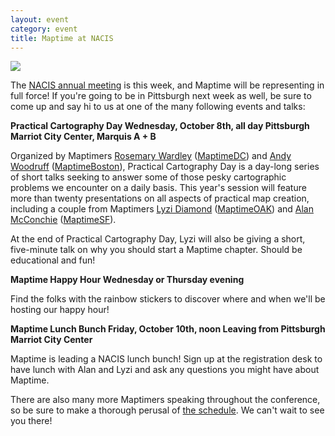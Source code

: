 ```yaml
---
layout: event
category: event
title: Maptime at NACIS
---
```


<a href="http://www.maptime.io/wp-content/uploads/2014/10/Screen-Shot-2014-10-06-at-3.15.52-PM.png"><img src="http://www.maptime.io/wp-content/uploads/2014/10/Screen-Shot-2014-10-06-at-3.15.52-PM.png" /></a>

The <a href="http://nacis.org/annual-meeting/current-meeting">NACIS annual meeting</a> is this week, and Maptime will be representing in full force! If you're going to be in Pittsburgh next week as well, be sure to come up and say hi to us at one of the many following events and talks:

<strong>Practical Cartography Day
Wednesday, October 8th, all day
Pittsburgh Marriot City Center, Marquis A + B</strong>

Organized by Maptimers <a href="http://twitter.com/rosemarydaley">Rosemary Wardley</a> (<a href="http://twitter.com/maptimedc">MaptimeDC</a>) and <a href="http://twitter.com/awoodruff">Andy Woodruff</a> (<a href="http://twitter.com/maptimeboston">MaptimeBoston</a>), Practical Cartography Day is a day-long series of short talks seeking to answer some of those pesky cartographic problems we encounter on a daily basis. This year's session will feature more than twenty presentations on all aspects of practical map creation, including a couple from Maptimers <a href="http://twitter.com/lyzidiamond">Lyzi Diamond</a> (<a href="http://twitter.com/maptimeoak">MaptimeOAK</a>) and <a href="http://twitter.com/mappingmashups">Alan McConchie</a> (<a href="http://twitter.com/maptimesf">MaptimeSF</a>).

At the end of Practical Cartography Day, Lyzi will also be giving a short, five-minute talk on why you should start a Maptime chapter. Should be educational and fun!

<strong>Maptime Happy Hour
</strong><strong>Wednesday or Thursday evening</strong>

Find the folks with the rainbow stickers to discover where and when we'll be hosting our happy hour!

<strong>Maptime Lunch Bunch
</strong><strong>Friday, October 10th, noon
</strong><strong>Leaving from Pittsburgh Marriot City Center</strong>

Maptime is leading a NACIS lunch bunch! Sign up at the registration desk to have lunch with Alan and Lyzi and ask any questions you might have about Maptime.

There are also many more Maptimers speaking throughout the conference, so be sure to make a thorough perusal of <a href="http://nacis2014.sched.org/">the schedule</a>. We can't wait to see you there!

